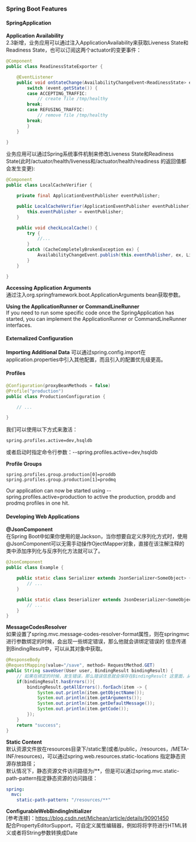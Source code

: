 ### Spring Boot Features
#### SpringApplication
**Application Availability**  
2.3新增，业务应用可以通过注入ApplicationAvailability来获取Liveness State和Readiness State，也可以订阅这两个actuator的变更事件：
```java
@Component
public class ReadinessStateExporter {

    @EventListener
    public void onStateChange(AvailabilityChangeEvent<ReadinessState> event) {
        switch (event.getState()) {
        case ACCEPTING_TRAFFIC:
            // create file /tmp/healthy
        break;
        case REFUSING_TRAFFIC:
            // remove file /tmp/healthy
        break;
        }
    }

}
```
业务应用可以通过Spring系统事件机制来修改Liveness State和Readiness State(此时/actuator/health/liveness和/actuator/health/readiness
的返回值都会发生变更):
```java
@Component
public class LocalCacheVerifier {

    private final ApplicationEventPublisher eventPublisher;

    public LocalCacheVerifier(ApplicationEventPublisher eventPublisher) {
        this.eventPublisher = eventPublisher;
    }

    public void checkLocalCache() {
        try {
            //...
        }
        catch (CacheCompletelyBrokenException ex) {
            AvailabilityChangeEvent.publish(this.eventPublisher, ex, LivenessState.BROKEN);
        }
    }

}
```
**Accessing Application Arguments**  
通过注入org.springframework.boot.ApplicationArguments bean获取参数。

**Using the ApplicationRunner or CommandLineRunner**  
If you need to run some specific code once the SpringApplication has started, you can implement the ApplicationRunner or
CommandLineRunner interfaces.

#### Externalized Configuration
**Importing Additional Data**
可以通过spring.config.import在application.properties中引入其他配置，而且引入的配置优先级更高。

#### Profiles
```java
@Configuration(proxyBeanMethods = false)
@Profile("production")
public class ProductionConfiguration {

    // ...

}
```
我们可以使用以下方式来激活：
```properties
spring.profiles.active=dev,hsqldb
```
或者启动时指定命令行参数：--spring.profiles.active=dev,hsqldb  

**Profile Groups**
```properties
spring.profiles.group.production[0]=proddb
spring.profiles.group.production[1]=prodmq
```
Our application can now be started using --spring.profiles.active=production to active the production, proddb and 
prodmq profiles in one hit.  

#### Developing Web Applications
**@JsonComponent**  
在Spring Boot中如果你使用的是Jackson，当你想要自定义序列化方式时，使用@JsonComponent可以无需手动操作OjectMapper对象，直接在该注解注释的
类中添加序列化与反序列化方法就可以了。  
```java
@JsonComponent
public class Example {

    public static class Serializer extends JsonSerializer<SomeObject> {
        // ...
    }

    public static class Deserializer extends JsonDeserializer<SomeObject> {
        // ...
    }
}
```

**MessageCodesResolver**  
如果设置了spring.mvc.message-codes-resolver-format属性，则在springmvc进行参数绑定的时候，会出现一些绑定错误，那么他就会讲绑定错误的
信息传递到BindingResult中，可以从其对象中获取。  
```java
@ResponseBody
@RequestMapping(value="/save", method= RequestMethod.GET)
public String saveUser(User user, BindingResult bindingResult) {
    // 如果在绑定的时候，发生错误，那么错误信息就会保存在BindingResult 这里面，从里里面可以获取具体信息
    if(bindingResult.hasErrors()){
        bindingResult.getAllErrors().forEach(item -> {
            System.out.println(item.getObjectName());
            System.out.println(item.getArguments());
            System.out.println(item.getDefaultMessage());
            System.out.println(item.getCode());
        });
    }
    return "success";
}
```

**Static Content**  
默认资源文件放在resources目录下/static里(或者/public，/resources，/META-INF/resources)，可以通过spring.web.resources.static-locations
指定静态资源存放路径；  
默认情况下，静态资源文件访问路径为/**，但是可以通过spring.mvc.static-path-pattern指定静态资源的访问路径：
```yaml
spring:
  mvc:
    static-path-pattern: "/resources/**"
```

**ConfigurableWebBindingInitializer**  
[参考连接]：https://blog.csdn.net/Michean/article/details/90901450  
配合PropertyEditorSupport，可自定义属性编辑器，例如将将字符进行HTML转义或者将String参数转换成Date
